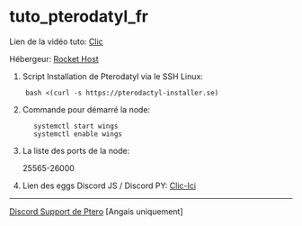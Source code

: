# tuto_pterodatyl_fr

Lien de la vidéo tuto: [Clic](https://www.youtube.com/watch?v=LGUBT9Ebq-Q)

Hébergeur: [Rocket Host](https://rocket-host.fr/) 

1) Script Installation de Pterodatyl via le SSH Linux:
```
    bash <(curl -s https://pterodactyl-installer.se)
```

2) Commande pour démarré la node:

```
      systemctl start wings
      systemctl enable wings
```

3) La liste des ports de la node:
   
   25565-26000

5) Lien des eggs Discord JS / Discord PY: [Clic-Ici]( https://www.clictune.com/iFSY)
     
-----------------------------------------------------------------------------------------

[Discord Support de Ptero](https://discord.com/invite/pterodactyl) [Angais uniquement]
